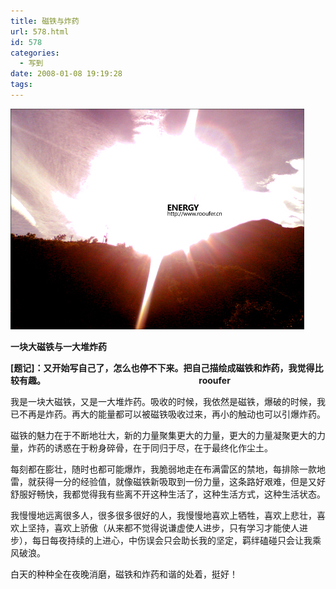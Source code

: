 ```yaml
---
title: 磁铁与炸药
url: 578.html
id: 578
categories:
  - 写到
date: 2008-01-08 19:19:28
tags:
---
```


![](/images/attachments/month_0801/m200818191017.jpg)  
  

**一块大磁铁与一大堆炸药**

  
**\[题记\]：又开始写自己了，怎么也停不下来。把自己描绘成磁铁和炸药，我觉得比较有趣。                                                                          rooufer**  
  
我是一块大磁铁，又是一大堆炸药。吸收的时候，我依然是磁铁，爆破的时候，我已不再是炸药。再大的能量都可以被磁铁吸收过来，再小的触动也可以引爆炸药。  
  
磁铁的魅力在于不断地壮大，新的力量聚集更大的力量，更大的力量凝聚更大的力量，炸药的诱惑在于粉身碎骨，在于同归于尽，在于最终化作尘土。  
  
每刻都在膨壮，随时也都可能爆炸，我脆弱地走在布满雷区的禁地，每排除一款地雷，就获得一分的经验值，就像磁铁新吸取到一份力量，这条路好艰难，但是又好舒服好畅快，我都觉得我有些离不开这种生活了，这种生活方式，这种生活状态。  
  
我慢慢地远离很多人，很多很多很好的人，我慢慢地喜欢上牺牲，喜欢上悲壮，喜欢上坚持，喜欢上骄傲（从来都不觉得说谦虚使人进步，只有学习才能使人进步），每日每夜持续的上进心，中伤误会只会助长我的坚定，羁绊磕碰只会让我乘风破浪。  
  
白天的种种全在夜晚消磨，磁铁和炸药和谐的处着，挺好！
